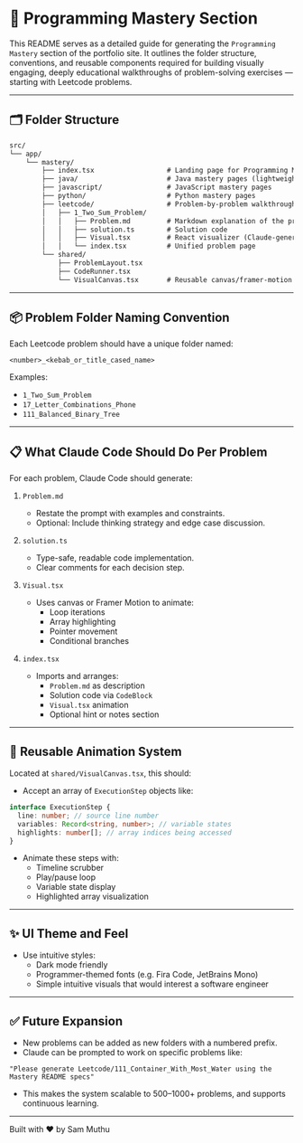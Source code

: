 # 🧠 Programming Mastery Section

This README serves as a detailed guide for generating the `Programming Mastery` section of the portfolio site. It outlines the folder structure, conventions, and reusable components required for building visually engaging, deeply educational walkthroughs of problem-solving exercises — starting with Leetcode problems.

---

## 🗂️ Folder Structure

```txt
src/
└── app/
    └── mastery/
        ├── index.tsx                  # Landing page for Programming Mastery
        ├── java/                      # Java mastery pages (lightweight, conceptual)
        ├── javascript/                # JavaScript mastery pages
        ├── python/                    # Python mastery pages
        ├── leetcode/                  # Problem-by-problem walkthrough
        │   ├── 1_Two_Sum_Problem/
        │   │   ├── Problem.md         # Markdown explanation of the problem
        │   │   ├── solution.ts        # Solution code
        │   │   ├── Visual.tsx         # React visualizer (Claude-generated)
        │   │   └── index.tsx          # Unified problem page
        └── shared/
            ├── ProblemLayout.tsx
            ├── CodeRunner.tsx
            └── VisualCanvas.tsx       # Reusable canvas/framer-motion animation base
```

---

## 📦 Problem Folder Naming Convention

Each Leetcode problem should have a unique folder named:

```
<number>_<kebab_or_title_cased_name>
```

Examples:
- `1_Two_Sum_Problem`
- `17_Letter_Combinations_Phone`
- `111_Balanced_Binary_Tree`

---

## 📋 What Claude Code Should Do Per Problem

For each problem, Claude Code should generate:

1. `Problem.md`
   - Restate the prompt with examples and constraints.
   - Optional: Include thinking strategy and edge case discussion.

2. `solution.ts`
   - Type-safe, readable code implementation.
   - Clear comments for each decision step.

3. `Visual.tsx`
   - Uses canvas or Framer Motion to animate:
     - Loop iterations
     - Array highlighting
     - Pointer movement
     - Conditional branches

4. `index.tsx`
   - Imports and arranges:
     - `Problem.md` as description
     - Solution code via `CodeBlock`
     - `Visual.tsx` animation
     - Optional hint or notes section

---

## 🔁 Reusable Animation System

Located at `shared/VisualCanvas.tsx`, this should:

- Accept an array of `ExecutionStep` objects like:

```ts
interface ExecutionStep {
  line: number; // source line number
  variables: Record<string, number>; // variable states
  highlights: number[]; // array indices being accessed
}
```

- Animate these steps with:
  - Timeline scrubber
  - Play/pause loop
  - Variable state display
  - Highlighted array visualization

---

## ✨ UI Theme and Feel

- Use intuitive styles:
  - Dark mode friendly
  - Programmer-themed fonts (e.g. Fira Code, JetBrains Mono)
  - Simple intuitive visuals that would interest a software engineer

---

## ✅ Future Expansion

- New problems can be added as new folders with a numbered prefix.
- Claude can be prompted to work on specific problems like:

```
"Please generate Leetcode/111_Container_With_Most_Water using the Mastery README specs"
```

- This makes the system scalable to 500–1000+ problems, and supports continuous learning.

---

Built with ❤️ by Sam Muthu
